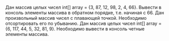 Дан массив целых чисел int[] array = {3, 87, 12, 98, 2, 4, 66}. Вывести в консоль элементы массива в обратном порядке, т.е. начиная с 66.
Дан произвольный массив чисел с плавающей точкой. Необходимо отсортировать его по убыванию.
Дан массив целых чисел int[] array = {6, 117, 44, 5, 32, 81, 9}. Необходимо вывести в консоль четные элементы массива.

